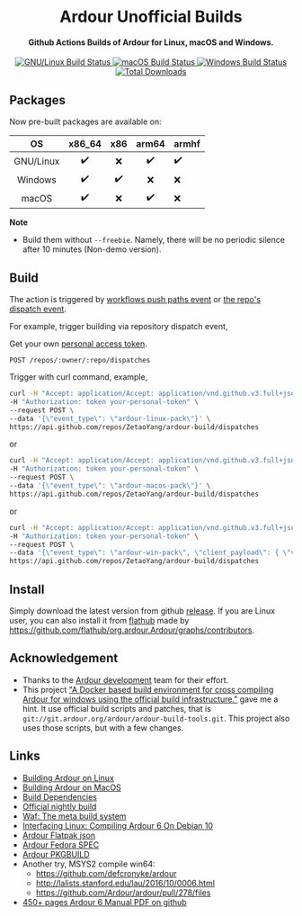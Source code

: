 <div align="center">
  <p>
    <h1>
      <a href="https://github.com/ZetaoYang/ardour-build">
      </a>
      <br />
      Ardour Unofficial Builds
    </h1>
    <h4>Github Actions Builds of Ardour for Linux, macOS and Windows.</h4>
  </p>
  <p>
    <a href="https://github.com/ZetaoYang/ardour-build/actions?query=workflow%3AArdour%20Packaging%20for%20Linux">
      <img src="https://img.shields.io/github/workflow/status/ZetaoYang/ardour-build/Ardour%20Packaging%20for%20Linux?label=GNU%2FLinux" alt="GNU/Linux Build Status" />
    </a>
    <a href="https://github.com/ZetaoYang/ardour-build/actions?query=workflow%3AArdour%20Packaging%20for%20macOS">
      <img src="https://img.shields.io/github/workflow/status/ZetaoYang/ardour-build/Ardour%20Packaging%20for%20macOS?label=macOS" alt="macOS Build Status" />
    </a>
    <a href="https://github.com/ZetaoYang/ardour-build/actions?query=workflow%3AArdour%20Packaging%20for%20Windows">
      <img src="https://img.shields.io/github/workflow/status/ZetaoYang/ardour-build/Ardour%20Packaging%20for%20Windows?label=Windows" alt="Windows Build Status" />
    </a>
    <a href="https://github.com/ZetaoYang/ardour-build/releases">
      <img src="https://img.shields.io/github/downloads/ZetaoYang/ardour-build/total.svg?style=flat-square" alt="Total Downloads" />
    </a>
  </p>
</div>


## Packages

Now pre-built packages are available on:

|    OS     |       x86_64       |        x86         |       arm64        | armhf              |
| :-------: | :----------------: | :----------------: | :----------------: | ------------------ |
| GNU/Linux | :heavy_check_mark: |        :x:         | :heavy_check_mark: | :heavy_check_mark: |
|  Windows  | :heavy_check_mark: | :heavy_check_mark: |        :x:         | :x:                |
|   macOS   | :heavy_check_mark: |        :x:         |       :heavy_check_mark:         | :x:                |

**Note**

- Build them without `--freebie`. Namely, there will be no periodic silence after 10 minutes (Non-demo version).

## Build

The action is triggered by [workflows push paths event](https://help.github.com/en/actions/reference/workflow-syntax-for-github-actions#onpushpull_requestpaths) or [the repo's dispatch event](https://developer.github.com/v3/repos/#create-a-repository-dispatch-event).

For example, trigger building via repository dispatch event,

Get your own [personal access token](https://help.github.com/en/github/authenticating-to-github/creating-a-personal-access-token-for-the-command-line).

`POST /repos/:owner/:repo/dispatches`

Trigger with curl command, example,
```bash
curl -H "Accept: application/Accept: application/vnd.github.v3.full+json" \
-H "Authorization: token your-personal-token" \
--request POST \
--data '{\"event_type\": \"ardour-linux-pack\"}' \
https://api.github.com/repos/ZetaoYang/ardour-build/dispatches
```

or

```bash
curl -H "Accept: application/Accept: application/vnd.github.v3.full+json" \
-H "Authorization: token your-personal-token" \
--request POST \
--data '{\"event_type\": \"ardour-macos-pack\"}' \
https://api.github.com/repos/ZetaoYang/ardour-build/dispatches
```

or

```bash
curl -H "Accept: application/Accept: application/vnd.github.v3.full+json" \
-H "Authorization: token your-personal-token" \
--request POST \
--data '{\"event_type\": \"ardour-win-pack\", \"client_payload\": { \"version\": \"0.33.0\"}}' \
https://api.github.com/repos/ZetaoYang/ardour-build/dispatches
```

## Install

Simply download the latest version from github [release](https://github.com/ZetaoYang/ardour-build/releases). If you are Linux user, you can also install it from [flathub](https://flathub.org/apps/details/org.ardour.Ardour) made by https://github.com/flathub/org.ardour.Ardour/graphs/contributors.


## Acknowledgement

- Thanks to the [Ardour development](https://ardour.org/development.html) team for their effort.
- This project ["A Docker based build environment for cross compiling Ardour for windows using the official build infrastructure."](https://gitlab.com/mojofunk/ardour-ci-docker-jessie-mingw)  gave me a hint. It use official build scripts and patches, that is `git://git.ardour.org/ardour/ardour-build-tools.git`. This project also uses those scripts, but with a few changes.

## Links

- [Building Ardour on Linux](https://ardour.org/building_linux.html)
- [Building Ardour on MacOS](https://ardour.org/building_osx_native.html)
- [Build Dependencies](https://nightly.ardour.org/list.php#Build%20Dependencies)
- [Official nightly build](https://nightly.ardour.org/list.php)
- [Waf: The meta build system](https://waf.io)
- [Interfacing Linux: Compiling Ardour 6 On Debian 10](https://linuxgamecast.com/2020/06/interfacing-linux-compiling-ardour-6-on-debian)
- [Ardour Flatpak json](https://github.com/flathub/org.ardour.Ardour/blob/master/org.ardour.Ardour.json)
- [Ardour Fedora SPEC](https://src.fedoraproject.org/rpms/ardour6/blob/rawhide/f/ardour6.spec)
- [Ardour PKGBUILD](https://github.com/archlinux/svntogit-community/blob/packages/ardour/trunk/PKGBUILD)
- Another try, MSYS2 compile win64: 
	* https://github.com/defcronyke/ardour  
	* http://lalists.stanford.edu/lau/2016/10/0006.html   
	* https://github.com/Ardour/ardour/pull/278/files
-  [450+ pages Ardour 6 Manual PDF on github](https://github.com/derwok/manual/releases)
